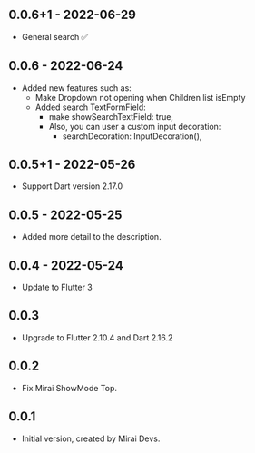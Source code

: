 ## 0.0.6+1 - 2022-06-29

* General search ✅

## 0.0.6 - 2022-06-24

* Added new features such as:
  - Make Dropdown not opening when Children list isEmpty
  - Added search TextFormField: 
    - make showSearchTextField: true,
    - Also, you can user a custom input decoration: 
      - searchDecoration: InputDecoration(),

## 0.0.5+1 - 2022-05-26

* Support Dart version 2.17.0

## 0.0.5 - 2022-05-25

* Added more detail to the description.

## 0.0.4 - 2022-05-24

* Update to Flutter 3

## 0.0.3

* Upgrade to Flutter 2.10.4 and Dart 2.16.2

## 0.0.2

* Fix Mirai ShowMode Top.

## 0.0.1

* Initial version, created by Mirai Devs.

